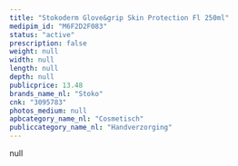 ```yaml
---
title: "Stokoderm Glove&grip Skin Protection Fl 250ml"
medipim_id: "M6F2D2F083"
status: "active"
prescription: false
weight: null
width: null
length: null
depth: null
publicprice: 13.48
brands_name_nl: "Stoko"
cnk: "3095783"
photos_medium: null
apbcategory_name_nl: "Cosmetisch"
publiccategory_name_nl: "Handverzorging"
---
```

null

